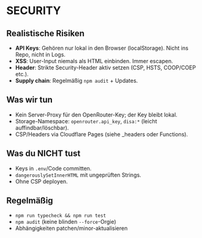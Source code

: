 # SECURITY

## Realistische Risiken

- **API Keys**: Gehören nur lokal in den Browser (localStorage). Nicht ins Repo, nicht in Logs.
- **XSS**: User-Input niemals als HTML einbinden. Immer escapen.
- **Header**: Strikte Security-Header aktiv setzen (CSP, HSTS, COOP/COEP etc.).
- **Supply chain**: Regelmäßig `npm audit` + Updates.

## Was wir tun

- Kein Server-Proxy für den OpenRouter-Key; der Key bleibt lokal.
- Storage-Namespace: `openrouter.api_key`, `disa:*` (leicht auffindbar/löschbar).
- CSP/Headers via Cloudflare Pages (siehe \_headers oder Functions).

## Was du NICHT tust

- Keys in `.env`/Code committen.
- `dangerouslySetInnerHTML` mit ungeprüften Strings.
- Ohne CSP deployen.

## Regelmäßig

- `npm run typecheck && npm run test`
- `npm audit` (keine blinden `--force`-Orgie)
- Abhängigkeiten patchen/minor-aktualisieren
